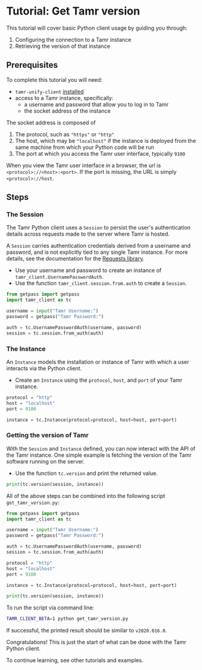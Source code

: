 # Tutorial: Get Tamr version
This tutorial will cover basic Python client usage by guiding you through:
1. Configuring the connection to a Tamr instance
2. Retrieving the version of that instance

## Prerequisites
To complete this tutorial you will need:
- `tamr-unify-client` [installed](../../user-guide/installation)
- access to a Tamr instance, specifically:
  - a username and password that allow you to log in to Tamr
  - the socket address of the instance

The socket address is composed of
1. The protocol, such as `"https"` or `"http"`
2. The host, which may be `"localhost"` if the instance is deployed from the same machine from which your Python code will be run
3. The port at which you access the Tamr user interface, typically `9100`

When you view the Tamr user interface in a browser, the url is `<protocol>://<host>:<port>`. If the port is missing, the URL is simply `<protocol>://host`.

## Steps
### The Session
The Tamr Python client uses a `Session` to persist the user's authentication details across requests made to the server where Tamr is hosted.

A `Session` carries authentication credentials derived from a username and password, and is not explicitly tied to any single Tamr instance. For more details, see the documentation for the [Requests library](https://requests.readthedocs.io/en/master/user/advanced/#session-objects).

 - Use your username and password to create an instance of `tamr_client.UsernamePasswordAuth`.
 - Use the function `tamr_client.session.from.auth` to create a `Session`.
```python
from getpass import getpass
import tamr_client as tc

username = input("Tamr Username:")
password = getpass("Tamr Password:")

auth = tc.UsernamePasswordAuth(username, password)
session = tc.session.from_auth(auth)
```
### The Instance
An `Instance` models the installation or instance of Tamr with which a user interacts via the Python client.

- Create an `Instance` using the `protocol`, `host`, and `port` of your Tamr instance.
```python
protocol = "http"
host = "localhost"
port = 9100

instance = tc.Instance(protocol=protocol, host=host, port=port)
```
### Getting the version of Tamr
With the `Session` and `Instance` defined, you can now interact with the API of the Tamr instance.  One simple example is fetching the version of the Tamr software running on the server.

- Use the function `tc.version` and print the returned value.

```python
print(tc.version(session, instance))
```

All of the above steps can be combined into the following script `get_tamr_version.py`:

```python
from getpass import getpass
import tamr_client as tc

username = input("Tamr Username:")
password = getpass("Tamr Password:")

auth = tc.UsernamePasswordAuth(username, password)
session = tc.session.from_auth(auth)

protocol = "http"
host = "localhost"
port = 9100

instance = tc.Instance(protocol=protocol, host=host, port=port)

print(tc.version(session, instance))
```
To run the script via command line:
```bash
TAMR_CLIENT_BETA=1 python get_tamr_version.py
```

If successful, the printed result should be similar to `v2020.016.0`.

Congratulations! This is just the start of what can be done with the Tamr Python client.

To continue learning, see other tutorials and examples.